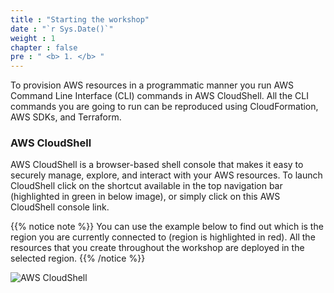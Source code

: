 ```yaml
---
title : "Starting the workshop"
date : "`r Sys.Date()`"
weight : 1
chapter : false
pre : " <b> 1. </b> "
---
```


To provision AWS resources in a programmatic manner you run AWS Command Line Interface (CLI) commands in AWS CloudShell. All the CLI commands you are going to run can be reproduced using CloudFormation, AWS SDKs, and Terraform.

### AWS CloudShell

AWS CloudShell is a browser-based shell console that makes it easy to securely manage, explore, and interact with your AWS resources. To launch CloudShell click on the shortcut available in the top navigation bar (highlighted in green in below image), or simply click on this AWS CloudShell console link.

{{% notice note %}}
You can use the example below to find out which is the region you are currently connected to (region is highlighted in red). All the resources that you create throughout the workshop are deployed in the selected region.
{{% /notice %}}

![AWS CloudShell](/images/s1/101.png) 

